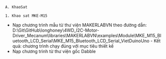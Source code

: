 
`A. KhaoSat`

`1. Khao sat MKE-M15`
- Nạp chương trình mẫu từ thư viện MAKERLABVN theo đường dẫn: D:\Git\GitHub\longhoney\4WD_I2C-Motor-Driver_Mecanum\libraries\MAKERLABVN\examples\Module\MKE_M15_Bluetooth_LCD_Serial\MKE_M15_Bluetooth_LCD_Serial_VietDuinoUno - Kết quả: chương trình chạy đúng với mục tiêu thiết kế
- Nạp chương trình từ thư viện gốc Dabble